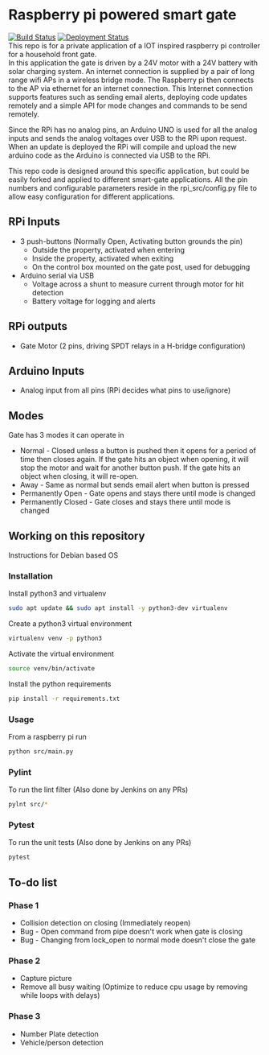 # Raspberry pi powered smart gate
[![Build Status](http://jenkins.thorpe.engineering:8080/buildStatus/icon?job=smart_gate%2Fmaster&subject=build%20status)](http://jenkins.thorpe.engineering:8080/job/smart_gate/job/master/) 
[![Deployment Status](http://jenkins.thorpe.engineering:8080/buildStatus/icon?job=smart-gate-deploy&subject=deployment%20status)](http://jenkins.thorpe.engineering:8080/job/smart-gate-deploy/)  
This repo is for a private application of a IOT inspired raspberry pi controller for a household front gate.  
In this application the gate is driven by a 24V motor with a 24V battery with solar charging system. 
An internet connection is supplied by a pair of long range wifi APs in a wireless bridge mode. The Raspberry pi then connects to the AP via ethernet for an internet connection. This Internet connection supports features such as sending email alerts, deploying code updates remotely and a simple API for mode changes and commands to be send remotely.

Since the RPi has no analog pins, an Arduino UNO is used for all the analog inputs and sends the analog voltages over USB to the RPi upon request.
When an update is deployed the RPi will compile and upload the new arduino code as the Arduino is connected via USB to the RPi.

This repo code is designed around this specific application, but could be easily forked and applied to different smart-gate applications.
All the pin numbers and configurable parameters reside in the rpi_src/config.py file to allow easy configuration for different applications.

## RPi Inputs
* 3 push-buttons (Normally Open, Activating button grounds the pin)
  * Outside the property, activated when entering
  * Inside the property, activated when exiting
  * On the control box mounted on the gate post, used for debugging
* Arduino serial via USB
  * Voltage across a shunt to measure current through motor for hit detection
  * Battery voltage for logging and alerts

## RPi outputs
* Gate Motor (2 pins, driving SPDT relays in a H-bridge configuration)

## Arduino Inputs
* Analog input from all pins (RPi decides what pins to use/ignore)

## Modes
Gate has 3 modes it can operate in
  * Normal - Closed unless a button is pushed then it opens for a period of time then closes again.
    If the gate hits an object when opening, it will stop the motor and wait for another button push.
    If the gate hits an object when closing, it will re-open.
  * Away - Same as normal but sends email alert when button is pressed
  * Permanently Open - Gate opens and stays there until mode is changed
  * Permanently Closed - Gate closes and stays there until mode is changed
  
## Working on this repository
Instructions for Debian based OS
### Installation
Install python3 and virtualenv
```bash
sudo apt update && sudo apt install -y python3-dev virtualenv
```

Create a python3 virtual environment
```bash
virtualenv venv -p python3
```

Activate the virtual environment
```bash
source venv/bin/activate
```

Install the python requirements
```bash
pip install -r requirements.txt
```

### Usage
From a raspberry pi run
```bash
python src/main.py
```

### Pylint
To run the lint filter (Also done by Jenkins on any PRs)
```bash
pylnt src/*
```

### Pytest
To run the unit tests (Also done by Jenkins on any PRs)
```bash
pytest
```

## To-do list
### Phase 1
* Collision detection on closing (Immediately reopen)
* Bug - Open command from pipe doesn't work when gate is closing
* Bug - Changing from lock_open to normal mode doesn't close the gate

### Phase 2
* Capture picture
* Remove all busy waiting (Optimize to reduce cpu usage by removing while loops with delays)

### Phase 3
* Number Plate detection
* Vehicle/person detection
